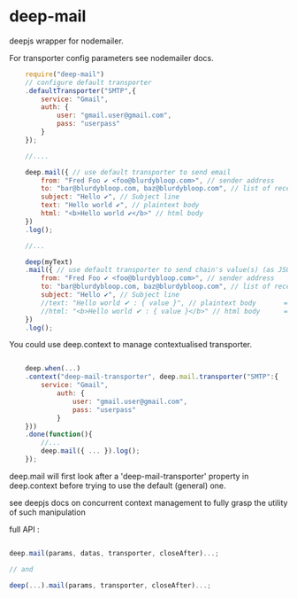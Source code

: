 deep-mail
===

deepjs wrapper for nodemailer.

For transporter config parameters see nodemailer docs.

```javascript
	require("deep-mail")
	// configure default transporter
	.defaultTransporter("SMTP",{	
	    service: "Gmail",
	    auth: {
	        user: "gmail.user@gmail.com",
	        pass: "userpass"
	    }
	});

	//....

	deep.mail({	// use default transporter to send email
	    from: "Fred Foo ✔ <foo@blurdybloop.com>", // sender address
	    to: "bar@blurdybloop.com, baz@blurdybloop.com", // list of receivers
	    subject: "Hello ✔", // Subject line
	    text: "Hello world ✔", // plaintext body       
	    html: "<b>Hello world ✔</b>" // html body
	})
	.log();

	//...

	deep(myText)
	.mail({	// use default transporter to send chain's value(s) (as JSON) through email
	    from: "Fred Foo ✔ <foo@blurdybloop.com>", // sender address
	    to: "bar@blurdybloop.com, baz@blurdybloop.com", // list of receivers
	    subject: "Hello ✔", // Subject line
	    //text: "Hello world ✔ : { value }", // plaintext body       ==> if you provides text here : it will be interpreted with chain's value(s) and used as email body
	    //html: "<b>Hello world ✔ : { value }</b>" // html body      ==> if you provide a template here (i.e. "swig::you-template.html") : it will be used with chain(s value(s) as context. else : it will be interpreted with chain's value(s)
	})
	.log();
```

You could use deep.context to manage contextualised transporter.
```javascript

	deep.when(...)
	.context("deep-mail-transporter", deep.mail.transporter("SMTP":{
		service: "Gmail",
		    auth: {
		        user: "gmail.user@gmail.com",
		        pass: "userpass"
		    }
	}))
	.done(function(){
		//...
		deep.mail({ ... }).log();
	});
```

deep.mail will first look after a 'deep-mail-transporter' property in deep.context before trying to use the default (general) one.


see deepjs docs on concurrent context management to fully grasp the utility of such manipulation



full API : 

```javascript

deep.mail(params, datas, transporter, closeAfter)...;

// and

deep(...).mail(params, transporter, closeAfter)...;

```
